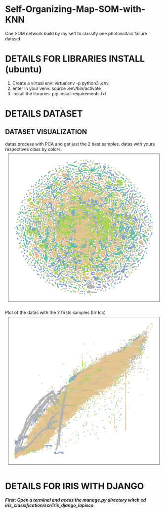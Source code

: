 # Self-Organizing-Map-SOM-with-KNN
One SOM network build by my self to classify one photovoltaic failure dataset 

# DETAILS FOR LIBRARIES INSTALL (ubuntu)
1. Create a virtual env: virtualenv -p python3 .env
2. enter in your venv: source .env/bin/activate
3. install the libraries: pip install requirements.txt 

# DETAILS DATASET

## DATASET VISUALIZATION
datas process with PCA and get just the 2 best samples. 
datas with yours respectives class by colors.
![Alt text](./images/pca.png?raw=true "Title")

Plot of the datas with the 2 firsts samples (Irr Icc)
![Alt text](./images/real.png?raw=true "Title")


# DETAILS FOR IRIS WITH DJANGO
##### First: Open a terminal and acess the manage.py directory witch cd iris_classification/scr/iris_django_lapisco.


